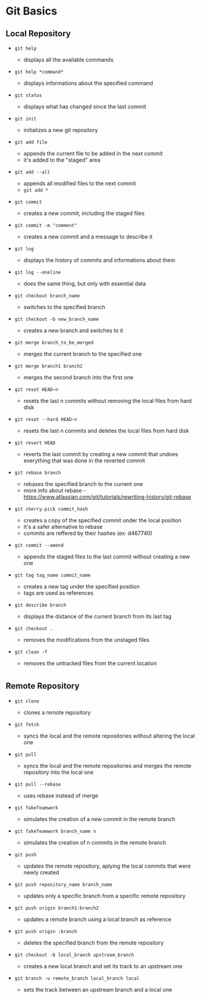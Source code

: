 # Git Basics

## Local Repository

- `git help` 
	- displays all the available commands

- `git help *command*` 
	- displays informations about the specified command

- `git status` 
	- displays what has changed since the last commit

- `git init` 
	- initializes a new git repository

- `git add file`
	 - appends the current file to be added in the next commit
	- it's added to the "staged" area

- `git add --all` 
	- appends all modified files to the next commit
	- `git add *`

- `git commit` 
	- creates a new commit, including the staged files

- `git commit -m "comment"` 
	- creates a new commit and a message to describe it

- `git log` 
	- displays the history of commits and informations about them

- `git log --oneline` 
	- does the same thing, but only with essential data

- `git checkout branch_name` 
	- switches to the specified branch

- `git checkout -b new_branch_name` 
	- creates a new branch and switches to it

- `git merge branch_to_be_merged` 
	- merges the current branch to the specified one

- `git merge branch1 branch2` 
	- merges the second branch into the first one

- `git reset HEAD~n` 
	- resets the last n commits without removing the local files from hard disk

- `git reset --hard HEAD~n` 
	- resets the last n commits and deletes the local files from hard disk

- `git revert HEAD` 
	- reverts the last commit by creating a new commit that undoes everything that was done in the reverted commit 

- `git rebase branch` 
	- rebases the specified branch to the current one
	- more info about rebase - https://www.atlassian.com/git/tutorials/rewriting-history/git-rebase

- `git cherry-pick commit_hash` 
	- creates a copy of the specified commit under the local position
	- it's a safer alternative to rebase
	- commits are reffered by their hashes (ex: d467740)

- `git commit --amend` 
	- appends the staged files to the last commit without creating a new one

- `git tag tag_name commit_name` 
	- creates a new tag under the specified position
	- tags are used as references

- `git describe branch` 
	- displays the distance of the current branch from its last tag
		
- `git checkout .` 
	- removes the modifications from the unstaged files

- `git clean -f` 
	- removes the untracked files from the current location

#
## Remote Repository

- `git clone` 
	- clones a remote repository

- `git fetch` 
	- syncs the local and the remote repositories without altering the local one

- `git pull` 
	- syncs the local and the remote repositories and merges the remote repository into the local one

- `git pull --rebase` 
	- uses rebase instead of merge

- `git fakeTeamwork` 
	- simulates the creation of a new commit in the remote branch

- `git fakeTeamwork branch_name n` 
	- simulates the creation of n commits in the remote branch

- `git push` 
	- updates the remote repository, aplying the local commits that were newly created

- `git push repository_name branch_name` 
	- updates only a specific branch from a specific remote repository

- `git push origin branch1:branch2`
	 - updates a remote branch using a local branch as reference

- `git push origin :branch` 
	- deletes the specified branch from the remote repository

- `git checkout -b local_branch upstream_branch` 
	- creates a new local branch and set its track to an upstream one

- `git branch -u remote_branch local_branch local`
	 - sets the track between an upstream branch and a local one
